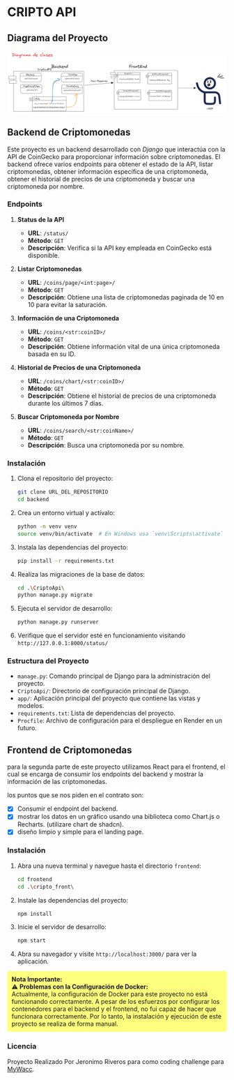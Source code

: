 # CRIPTO API

## Diagrama del Proyecto
<img src="./readmeIMG/Diagrama de clase.png">

## Backend de Criptomonedas

Este proyecto es un backend desarrollado con *Django* que interactúa con la API de CoinGecko para proporcionar información sobre criptomonedas. El backend ofrece varios endpoints para obtener el estado de la API, listar criptomonedas, obtener información específica de una criptomoneda, obtener el historial de precios de una criptomoneda y buscar una criptomoneda por nombre.

### Endpoints

1. **Status de la API**
   - **URL**: `/status/`
   - **Método**: `GET`
   - **Descripción**: Verifica si la API key empleada en CoinGecko está disponible.

2. **Listar Criptomonedas**
   - **URL**: `/coins/page/<int:page>/`
   - **Método**: `GET`
   - **Descripción**: Obtiene una lista de criptomonedas paginada de 10 en 10 para evitar la saturación.

3. **Información de una Criptomoneda**
   - **URL**: `/coins/<str:coinID>/`
   - **Método**: `GET`
   - **Descripción**: Obtiene información vital de una única criptomoneda basada en su ID.

4. **Historial de Precios de una Criptomoneda**
   - **URL**: `/coins/chart/<str:coinID>/`
   - **Método**: `GET`
   - **Descripción**: Obtiene el historial de precios de una criptomoneda durante los últimos 7 días.

5. **Buscar Criptomoneda por Nombre**
   - **URL**: `/coins/search/<str:coinName>/`
   - **Método**: `GET`
   - **Descripción**: Busca una criptomoneda por su nombre.
### Instalación

1. Clona el repositorio del proyecto:

    ```sh
    git clone URL_DEL_REPOSITORIO
    cd backend
    ```

2. Crea un entorno virtual y actívalo:

    ```sh
    python -m venv venv
    source venv/bin/activate  # En Windows usa `venv\Scripts\activate`
    ```

3. Instala las dependencias del proyecto:

    ```sh
    pip install -r requirements.txt
    ```

4. Realiza las migraciones de la base de datos:

    ```sh
    cd .\CriptoApi\
    python manage.py migrate
    ```

5. Ejecuta el servidor de desarrollo:

    ```sh
    python manage.py runserver
    ```

6. Verifique que el servidor esté en funcionamiento visitando `http://127.0.0.1:8000/status/`

### Estructura del Proyecto

- `manage.py`: Comando principal de Django para la administración del proyecto.
- `CriptoApi/`: Directorio de configuración principal de Django.
- `app/`: Aplicación principal del proyecto que contiene las vistas y modelos.
- `requirements.txt`: Lista de dependencias del proyecto.
- `Procfile`: Archivo de configuración para el despliegue en Render en un futuro.


## Frontend de Criptomonedas
para la segunda parte de este proyecto utilizamos React para el frontend, el cual se encarga de consumir los endpoints del backend y mostrar la información de las criptomonedas.

los puntos que se nos piden en el contrato son:
- [x] Consumir el endpoint del backend.
- [x] mostrar los datos en un gráfico usando una biblioteca como Chart.js o Recharts. (utilizare chart de shadcn).
- [x] diseño limpio y simple para el landing page.

### Instalación

1. Abra una nueva terminal y navegue hasta el directorio `frontend`:

    ```sh
    cd frontend
    cd .\cripto_front\
    ```

2. Instale las dependencias del proyecto:

    ```sh
    npm install
    ```

3. Inicie el servidor de desarrollo:

    ```sh
    npm start
    ```
4. Abra su navegador y visite `http://localhost:3000/` para ver la aplicación.


<p style="background-color: rgb(255, 255, 0, 0.5); padding: 10px; border-radius: 5px;">
  <strong>Nota Importante:</strong><br>
  ⚠️ <strong>Problemas con la Configuración de Docker:</strong><br>
  Actualmente, la configuración de Docker para este proyecto no está funcionando correctamente. A pesar de los esfuerzos por configurar los contenedores para el backend y el frontend, no fui capaz de hacer que funcionara correctamente. Por lo tanto, la instalación y ejecución de este proyecto se realiza de forma manual.
</p>






### Licencia

Proyecto Realizado Por Jeronimo Riveros para como coding challenge para [MyWacc](https://mywacc.com/).

